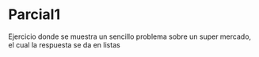 # Parcial1
Ejercicio donde se muestra un sencillo problema sobre un super mercado, el cual la respuesta se da en listas
